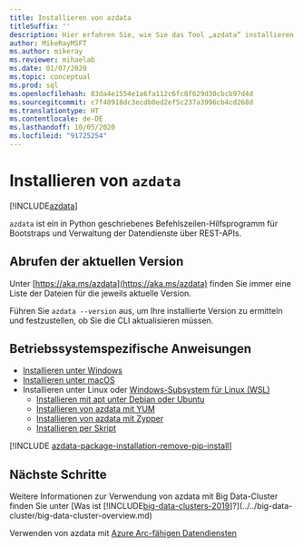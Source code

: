 ```yaml
---
title: Installieren von azdata
titleSuffix: ''
description: Hier erfahren Sie, wie Sie das Tool „azdata“ installieren.
author: MikeRayMSFT
ms.author: mikeray
ms.reviewer: mihaelab
ms.date: 01/07/2020
ms.topic: conceptual
ms.prod: sql
ms.openlocfilehash: 83da4e1554e1a6fa112c6fc8f629d30cbcb97d4d
ms.sourcegitcommit: c7f40918dc3ecdb0ed2ef5c237a3996cb4cd268d
ms.translationtype: HT
ms.contentlocale: de-DE
ms.lasthandoff: 10/05/2020
ms.locfileid: "91725254"
---
```

# <a name="install-azdata"></a>Installieren von `azdata`

[!INCLUDE[azdata](../../includes/applies-to-version/azdata.md)]

`azdata` ist ein in Python geschriebenes Befehlszeilen-Hilfsprogramm für Bootstraps und Verwaltung der Datendienste über REST-APIs. 

## <a name="find-latest-version"></a>Abrufen der aktuellen Version

Unter [https://aka.ms/azdata](https://aka.ms/azdata) finden Sie immer eine Liste der Dateien für die jeweils aktuelle Version.

Führen Sie `azdata --version` aus, um Ihre installierte Version zu ermitteln und festzustellen, ob Sie die CLI aktualisieren müssen.

## <a name="os-specific-instructions"></a>Betriebssystemspezifische Anweisungen

* [Installieren unter Windows](../install/deploy-install-azdata-installer.md)
* [Installieren unter macOS](../install/deploy-install-azdata-macos.md)
* Installieren unter Linux oder [Windows-Subsystem für Linux (WSL)](/windows/wsl/about/)
   * [Installieren mit apt unter Debian oder Ubuntu](../install/deploy-install-azdata-linux-package.md)
   * [Installieren von azdata mit YUM](../install/deploy-install-azdata-yum.md)
   * [Installieren von azdata mit Zypper](../install/deploy-install-azdata-zypper.md)
   * [Installieren per Skript](../install/deploy-install-azdata-pip.md)

[!INCLUDE [azdata-package-installation-remove-pip-install](../../includes/azdata-package-installation-remove-pip-install.md)]

## <a name="next-steps"></a>Nächste Schritte

Weitere Informationen zur Verwendung von azdata mit Big Data-Cluster finden Sie unter [Was ist [!INCLUDE[big-data-clusters-2019](../../includes/ssbigdataclusters-ver15.md)]?](../../big-data-cluster/big-data-cluster-overview.md)

Verwenden von azdata mit [Azure Arc-fähigen Datendiensten](/azure/azure-arc/data/)
